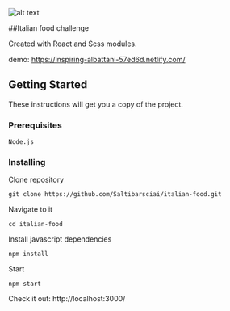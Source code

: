 ![alt text](https://d3n8a8pro7vhmx.cloudfront.net/veganaustralia/pages/4764/meta_images/original/pasta_with_simple_tomato_sauce.jpg?1485001016)


##Italian food challenge

Created with React and Scss modules.

demo: https://inspiring-albattani-57ed6d.netlify.com/

## Getting Started

These instructions will get you a copy of the project.

### Prerequisites



```
Node.js
```

### Installing

Clone repository

```
git clone https://github.com/Saltibarsciai/italian-food.git
```

Navigate to it

```
cd italian-food
```

Install javascript dependencies

```
npm install
```

Start

```
npm start
```

Check it out: http://localhost:3000/
